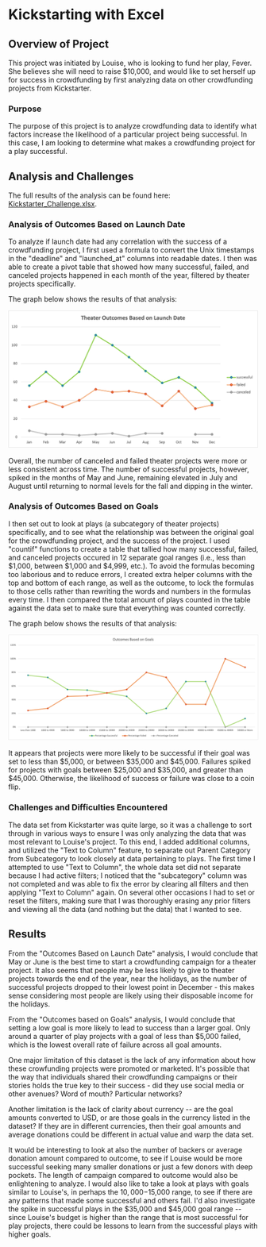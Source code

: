 # Kickstarting with Excel

## Overview of Project
This project was initiated by Louise, who is looking to fund her play, Fever. She believes she will need to raise $10,000, and would like to set herself up for success in crowdfunding by first analyzing data on other crowdfunding projects from Kickstarter.
### Purpose
The purpose of this project is to analyze crowdfunding data to identify what factors increase the likelihood of a particular project being successful. In this case, I am looking to determine what makes a crowdfunding project for a play successful. 
## Analysis and Challenges
The full results of the analysis can be found here: [Kickstarter_Challenge.xlsx](Kickstarter_Challenge.xlsx). 
### Analysis of Outcomes Based on Launch Date
To analyze if launch date had any correlation with the success of a crowdfunding project, I first used a formula to convert the Unix timestamps in the "deadline" and "launched_at" columns into readable dates. I then was able to create a pivot table that showed how many successful, failed, and canceled projects happened in each month of the year, filtered by theater projects specifically.

The graph below shows the results of that analysis:

![Theater_Outcomes_vs_Launch.png](Theater_Outcomes_vs_Launch.png)

Overall, the number of canceled and failed theater projects were more or less consistent across time. The number of successful projects, however, spiked in the months of May and June, remaining elevated in July and August until returning to normal levels for the fall and dipping in the winter.

### Analysis of Outcomes Based on Goals

I then set out to look at plays (a subcategory of theater projects) specifically, and to see what the relationship was between the original goal for the crowdfunding project, and the success of the project. I used "countif" functions to create a table that tallied how many successful, failed, and canceled projects occured in 12 separate goal ranges (i.e., less than $1,000, between $1,000 and $4,999, etc.). To avoid the formulas becoming too laborious and to reduce errors, I created extra helper columns with the top and bottom of each range, as well as the outcome, to lock the formulas to those cells rather than rewriting the words and numbers in the formulas every time. I then compared the total amount of plays counted in the table against the data set to make sure that everything was counted correctly. 

The graph below shows the results of that analysis:

![Outcomes_vs_Goals.png.png](Outcomes_vs_Goals.png.png)

It appears that projects were more likely to be successful if their goal was set to less than $5,000, or between $35,000 and $45,000. Failures spiked for projects with goals between $25,000 and $35,000, and greater than $45,000. Otherwise, the likelihood of success or failure was close to a coin flip.

### Challenges and Difficulties Encountered

The data set from Kickstarter was quite large, so it was a challenge to sort through in various ways to ensure I was only analyzing the data that was most relevant to Louise's project. To this end, I added additional columns, and utilized the "Text to Column" feature, to separate out Parent Category from Subcategory to look closely at data pertaining to plays. The first time I attempted to use "Text to Column", the whole data set did not separate because I had active filters; I noticed that the "subcategory" column was not completed and was able to fix the error by clearing all filters and then applying "Text to Column" again. On several other occasions I had to set or reset the filters, making sure that I was thoroughly erasing any prior filters and viewing all the data (and nothing but the data) that I wanted to see. 

## Results

From the "Outcomes Based on Launch Date" analysis, I would conclude that May or June is the best time to start a crowdfunding campaign for a theater project. It also seems that people may be less likely to give to theater projects towards the end of the year, near the holidays, as the number of successful projects dropped to their lowest point in December - this makes sense considering most people are likely using their disposable income for the holidays.

From the "Outcomes based on Goals" analysis, I would conclude that setting a low goal is more likely to lead to success than a larger goal. Only around a quarter of play projects with a goal of less than $5,000 failed, which is the lowest overall rate of failure across all goal amounts. 

One major limitation of this dataset is the lack of any information about how these crowfunding projects were promoted or marketed. It's possible that the way that individuals shared their crowdfunding campaigns or their stories holds the true key to their success - did they use social media or other avenues? Word of mouth? Particular networks?

Another limitation is the lack of clarity about currency -- are the goal amounts converted to USD, or are those goals in the currency listed in the dataset? If they are in different currencies, then their goal amounts and average donations could be different in actual value and warp the data set. 

It would be interesting to look at also the number of backers or average donation amount compared to outcome, to see if Louise would be more successful seeking many smaller donations or just a few donors with deep pockets. The length of campaign compared to outcome would also be enlightening to analyze. I would also like to take a look at plays with goals similar to Louise's, in perhaps the $10,000-$15,000 range, to see if there are any patterns that made some successful and others fail. I'd also investigate the spike in successful plays in the $35,000 and $45,000 goal range -- since Louise's budget is higher than the range that is most successful for play projects, there could be lessons to learn from the successful plays with higher goals. 
